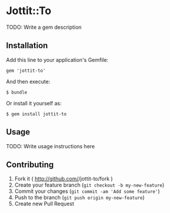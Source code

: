 # Jottit::To

TODO: Write a gem description

## Installation

Add this line to your application's Gemfile:

    gem 'jottit-to'

And then execute:

    $ bundle

Or install it yourself as:

    $ gem install jottit-to

## Usage

TODO: Write usage instructions here

## Contributing

1. Fork it ( http://github.com/<my-github-username>/jottit-to/fork )
2. Create your feature branch (`git checkout -b my-new-feature`)
3. Commit your changes (`git commit -am 'Add some feature'`)
4. Push to the branch (`git push origin my-new-feature`)
5. Create new Pull Request

